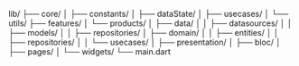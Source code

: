 lib/
├── core/
│   ├── constants/
│   ├── dataState/
│   ├── usecases/
│   └── utils/
├── features/
│   └── products/
│       ├── data/
│       │   ├── datasources/
│       │   ├── models/
│       │   ├── repositories/
│       ├── domain/
│       │   ├── entities/
│       │   ├── repositories/
│       │   └── usecases/
│       ├── presentation/
│           ├── bloc/
│           ├── pages/
│           └── widgets/
└── main.dart
